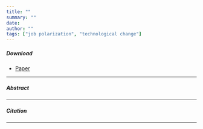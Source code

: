 ```yaml
---
title: "" 
summary: ""
date: 
author: ""
tags: ["job polarization", "technological change"]
---
```


##### Download

+ [Paper](/.pdf)
---

##### Abstract

---

##### Citation



---


